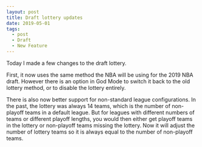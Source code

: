 ```yaml
---
layout: post
title: Draft lottery updates
date: 2019-05-01
tags:
  - post
  - Draft
  - New Feature
---
```


Today I made a few changes to the draft lottery.

First, it now uses the same method the NBA will be using for the 2019 NBA draft. However there is an option in God Mode to switch it back to the old lottery method, or to disable the lottery entirely.

There is also now better support for non-standard league configurations. In the past, the lottery was always 14 teams, which is the number of non-playoff teams in a default league. But for leagues with different numbers of teams or different playoff lengths, you would then either get playoff teams in the lottery or non-playoff teams missing the lottery. Now it will adjust the number of lottery teams so it is always equal to the number of non-playoff teams.
